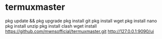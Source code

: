 # termuxmaster

pkg update && pkg upgrade
pkg install git
pkg install wget
pkg install nano
pkg install unzip
pkg install clash
wget install https://github.com/mwnsofficial/termuxmaster.git
http://127.0.0.1:9090/ui
